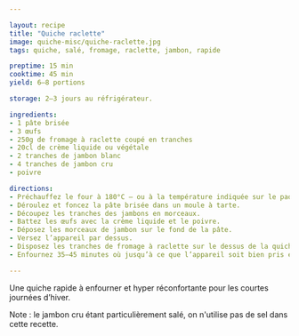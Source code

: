 ```yaml
---

layout: recipe
title: "Quiche raclette"
image: quiche-misc/quiche-raclette.jpg
tags: quiche, salé, fromage, raclette, jambon, rapide

preptime: 15 min
cooktime: 45 min
yield: 6–8 portions

storage: 2–3 jours au réfrigérateur.

ingredients:
- 1 pâte brisée
- 3 œufs
- 250g de fromage à raclette coupé en tranches
- 20cl de crème liquide ou végétale
- 2 tranches de jambon blanc
- 4 tranches de jambon cru
- poivre

directions:
- Préchauffez le four à 180°C – ou à la température indiquée sur le paquet de pâte brisée.
- Déroulez et foncez la pâte brisée dans un moule à tarte.
- Découpez les tranches des jambons en morceaux.
- Battez les œufs avec la crème liquide et le poivre.
- Déposez les morceaux de jambon sur le fond de la pâte.
- Versez l’appareil par dessus.
- Disposez les tranches de fromage à raclette sur le dessus de la quiche.
- Enfournez 35–45 minutes où jusqu’à ce que l’appareil soit bien pris et le fromage à raclette bien fondu.

---
```


Une quiche rapide à enfourner et hyper réconfortante pour les courtes journées d’hiver.

Note&nbsp;: le jambon cru étant particulièrement salé, on n'utilise pas de sel dans cette recette.